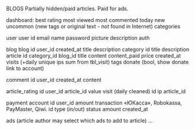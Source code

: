 BLOGS
   Partially hidden/paid articles.
   Paid for ads.


dashboard:
   best rating
   most viewed
   most commented today 
   new uncommon (new tags or original text - not found in Internet)
   categories
   

user
   user
      id
      email
      name
      password
      picture
      description
   auth

blog
   blog
      id
      user_id
      created_at
      title
      description
   category
      id
      title
      description
   article
      id
      category_id
      blog_id
      title
      content
      content_paid
      price
      created_at
      visits (+daily unique ips sum from tbl_visit)
      tags
      donate (bool, show donate link to account)      

   comment
      id
      user_id
      created_at
      content
      
   article_rating
      id
      user_id
      article_id
      value
   visit (daily cleaned)
      id
      ip
      article_id

payment
   account
      id
      user_id
      amount
   transaction «ЮКасса», Robokassa, PayMaster, Qiwi.
      id
      type (in/out)
      status
      amount
      created_at

ads (article author may select which ads to add to article)
   ...
   